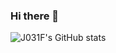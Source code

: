 ### Hi there 👋

![J031F's GitHub stats](https://github-readme-stats.vercel.app/api?username=J031F&show_icons=true&theme=darcula)
